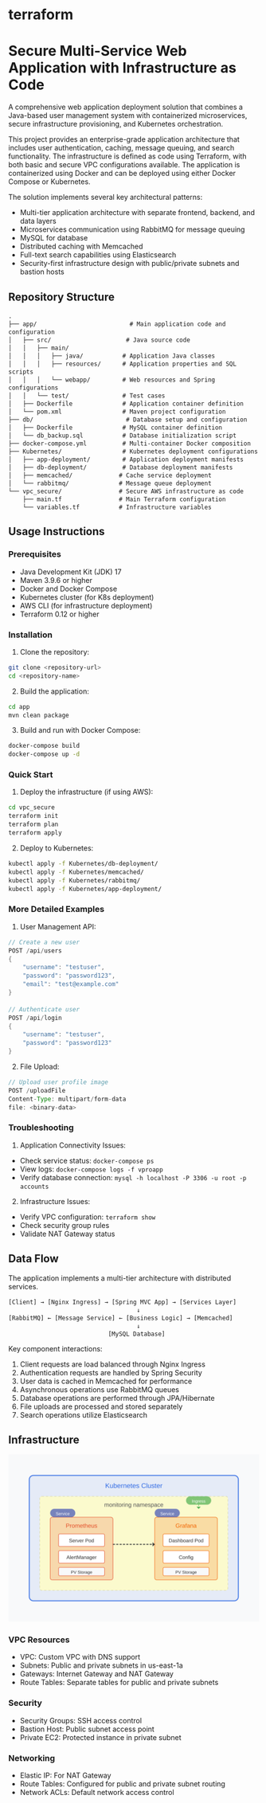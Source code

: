 # terraform   
# Secure Multi-Service Web Application with Infrastructure as Code

A comprehensive web application deployment solution that combines a Java-based user management system with containerized microservices, secure infrastructure provisioning, and Kubernetes orchestration.

This project provides an enterprise-grade application architecture that includes user authentication, caching, message queuing, and search functionality. The infrastructure is defined as code using Terraform, with both basic and secure VPC configurations available. The application is containerized using Docker and can be deployed using either Docker Compose or Kubernetes.

The solution implements several key architectural patterns:
- Multi-tier application architecture with separate frontend, backend, and data layers
- Microservices communication using RabbitMQ for message queuing
- MySQL for database
- Distributed caching with Memcached
- Full-text search capabilities using Elasticsearch
- Security-first infrastructure design with public/private subnets and bastion hosts

## Repository Structure
```
.
├── app/                          # Main application code and configuration
│   ├── src/                     # Java source code
│   │   ├── main/               
│   │   │   ├── java/           # Application Java classes
│   │   │   ├── resources/      # Application properties and SQL scripts
│   │   │   └── webapp/         # Web resources and Spring configurations
│   │   └── test/               # Test cases
│   ├── Dockerfile              # Application container definition
│   └── pom.xml                 # Maven project configuration
├── db/                          # Database setup and configuration
│   ├── Dockerfile              # MySQL container definition
│   └── db_backup.sql           # Database initialization script
├── docker-compose.yml          # Multi-container Docker composition
├── Kubernetes/                 # Kubernetes deployment configurations
│   ├── app-deployment/         # Application deployment manifests
│   ├── db-deployment/          # Database deployment manifests
│   ├── memcached/             # Cache service deployment
│   └── rabbitmq/              # Message queue deployment
└── vpc_secure/                # Secure AWS infrastructure as code
    ├── main.tf                # Main Terraform configuration
    └── variables.tf           # Infrastructure variables
```

## Usage Instructions
### Prerequisites
- Java Development Kit (JDK) 17
- Maven 3.9.6 or higher
- Docker and Docker Compose
- Kubernetes cluster (for K8s deployment)
- AWS CLI (for infrastructure deployment)
- Terraform 0.12 or higher

### Installation

1. Clone the repository:
```bash
git clone <repository-url>
cd <repository-name>
```

2. Build the application:
```bash
cd app
mvn clean package
```

3. Build and run with Docker Compose:
```bash
docker-compose build
docker-compose up -d
```

### Quick Start
1. Deploy the infrastructure (if using AWS):
```bash
cd vpc_secure
terraform init
terraform plan
terraform apply
```

2. Deploy to Kubernetes:
```bash
kubectl apply -f Kubernetes/db-deployment/
kubectl apply -f Kubernetes/memcached/
kubectl apply -f Kubernetes/rabbitmq/
kubectl apply -f Kubernetes/app-deployment/
```

### More Detailed Examples

1. User Management API:
```java
// Create a new user
POST /api/users
{
    "username": "testuser",
    "password": "password123",
    "email": "test@example.com"
}

// Authenticate user
POST /api/login
{
    "username": "testuser",
    "password": "password123"
}
```

2. File Upload:
```java
// Upload user profile image
POST /uploadFile
Content-Type: multipart/form-data
file: <binary-data>
```

### Troubleshooting

1. Application Connectivity Issues:
- Check service status: `docker-compose ps`
- View logs: `docker-compose logs -f vproapp`
- Verify database connection: `mysql -h localhost -P 3306 -u root -p accounts`

2. Infrastructure Issues:
- Verify VPC configuration: `terraform show`
- Check security group rules
- Validate NAT Gateway status

## Data Flow
The application implements a multi-tier architecture with distributed services.

```ascii
[Client] → [Nginx Ingress] → [Spring MVC App] → [Services Layer]
                                    ↓
[RabbitMQ] ← [Message Service] ← [Business Logic] → [Memcached]
                                    ↓
                            [MySQL Database]
```

Key component interactions:
1. Client requests are load balanced through Nginx Ingress
2. Authentication requests are handled by Spring Security
3. User data is cached in Memcached for performance
4. Asynchronous operations use RabbitMQ queues
5. Database operations are performed through JPA/Hibernate
6. File uploads are processed and stored separately
7. Search operations utilize Elasticsearch

## Infrastructure

![Infrastructure diagram](./docs/infra.svg)

### VPC Resources
- VPC: Custom VPC with DNS support
- Subnets: Public and private subnets in us-east-1a
- Gateways: Internet Gateway and NAT Gateway
- Route Tables: Separate tables for public and private subnets

### Security
- Security Groups: SSH access control
- Bastion Host: Public subnet access point
- Private EC2: Protected instance in private subnet

### Networking
- Elastic IP: For NAT Gateway
- Route Tables: Configured for public and private subnet routing
- Network ACLs: Default network access control